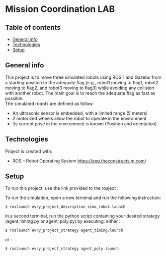 # Mission Coordination LAB
## Table of contents
* [General info](#general-info)
* [Technologies](#technologies)
* [Setup](#setup)

## General info
This	project	is	to	move	three	simulated	robots	using	ROS	1	and	Gazebo from	a	starting	position	to	the	adequate	flag	(e.g., robot1	moving to	flag1,	robot2	moving to	flag2, and	robot3	moving to	flag3)	while	avoiding	any	collision	with	another	robot.
The	main	goal is	to	reach	the	adequate	flag	as	fast	as	possible.	
The	simulated	robots	are	defined	as	follow:
- An	ultrasonic	sensor	is	embedded,	with	a	limited	range	(5	meters)
- 2	motorized	wheels	allow	the	robot	to	operate	in	the	environment
- Its	current	pose	in	the	environment	is	known	(Position	and	orientation)


	
## Technologies
Project is created with:
* ROS	 – Robot	 Operating	 System https://app.theconstructsim.com/
	
## Setup

To run this project, use the link provided to the rosject :

To	run	the	simulation,	open	a	new	terminal	and	run	the	following	instruction:
```
$ roslaunch evry_project_description simu_robot.launch
```
In	a	second	terminal,	run	the	python	script	containing	your desired	strategy (agent_timing.py or agent_poly.py)	by	executing:
either :
```
$ roslaunch evry_project_strategy agent_timing.launch 
```
or :
```
$ roslaunch evry_project_strategy agent_poly.launch 
```

